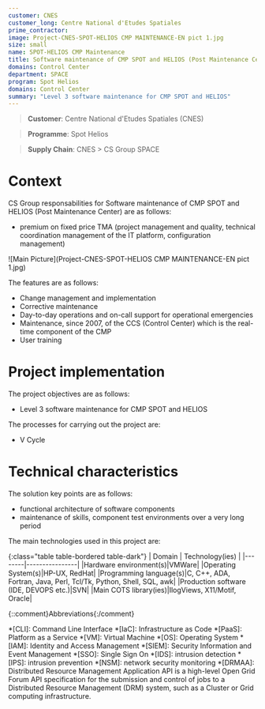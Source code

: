 ```yaml
---
customer: CNES
customer_long: Centre National d'Etudes Spatiales
prime_contractor: 
image: Project-CNES-SPOT-HELIOS CMP MAINTENANCE-EN pict 1.jpg
size: small
name: SPOT-HELIOS CMP Maintenance
title: Software maintenance of CMP SPOT and HELIOS (Post Maintenance Center)
domains: Control Center
department: SPACE
program: Spot Helios
domains: Control Center
summary: "Level 3 software maintenance for CMP SPOT and HELIOS"
---
```


> __Customer__\: Centre National d'Etudes Spatiales (CNES)

> __Programme__\: Spot Helios

> __Supply Chain__\: CNES >  CS Group SPACE


# Context


CS Group responsabilities for Software maintenance of CMP SPOT and HELIOS (Post Maintenance Center) are as follows:
* premium on fixed price TMA (project management and quality, technical coordination management of the IT platform, configuration management)

![Main Picture](Project-CNES-SPOT-HELIOS CMP MAINTENANCE-EN pict 1.jpg)

The features are as follows:
* Change management and implementation
* Corrective maintenance
* Day-to-day operations and on-call support for operational emergencies
* Maintenance, since 2007, of the CCS (Control Center) which is the real-time component of the CMP
* User training

# Project implementation

The project objectives are as follows:
* Level 3 software maintenance for CMP SPOT and HELIOS

The processes for carrying out the project are:
* V Cycle

# Technical characteristics

The solution key points are as follows:
* functional architecture of software components
* maintenance of skills, component test environments over a very long period



The main technologies used in this project are:

{:class="table table-bordered table-dark"}
| Domain | Technology(ies) |
|--------|----------------|
|Hardware environment(s)|VMWare|
|Operating System(s)|HP-UX, RedHat|
|Programming language(s)|C, C++, ADA, Fortran, Java, Perl, Tcl/Tk, Python, Shell, SQL, awk|
|Production software (IDE, DEVOPS etc.)|SVN|
|Main COTS library(ies)|IlogViews, X11/Motif, Oracle|



{::comment}Abbreviations{:/comment}

*[CLI]: Command Line Interface
*[IaC]: Infrastructure as Code
*[PaaS]: Platform as a Service
*[VM]: Virtual Machine
*[OS]: Operating System
*[IAM]: Identity and Access Management
*[SIEM]: Security Information and Event Management
*[SSO]: Single Sign On
*[IDS]: intrusion detection
*[IPS]: intrusion prevention
*[NSM]: network security monitoring
*[DRMAA]: Distributed Resource Management Application API is a high-level Open Grid Forum API specification for the submission and control of jobs to a Distributed Resource Management (DRM) system, such as a Cluster or Grid computing infrastructure.
